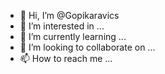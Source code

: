 - 👋 Hi, I’m @Gopikaravics
- 👀 I’m interested in ...
- 🌱 I’m currently learning ...
- 💞️ I’m looking to collaborate on ...
- 📫 How to reach me ...

<!---
Gopikaravics/Gopikaravics is a ✨ special ✨ repository because its `README.md` (this file) appears on your GitHub profile.
You can click the Preview link to take a look at your changes.
--->
